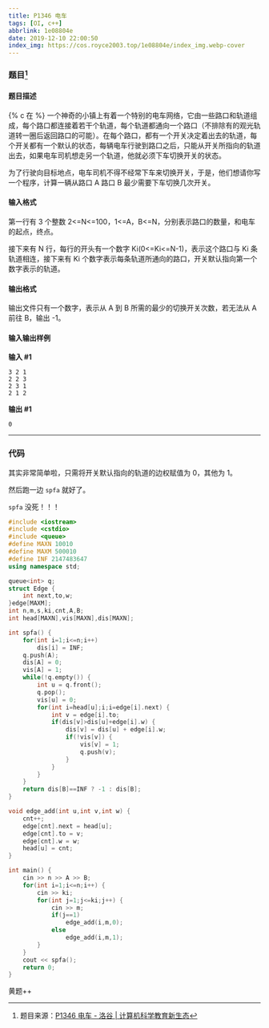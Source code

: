 ```yaml
---
title: P1346 电车
tags: [OI, c++]
abbrlink: 1e08804e
date: 2019-12-10 22:00:50
index_img: https://cos.royce2003.top/1e08804e/index_img.webp-cover
---
```


### 题目[^1]

#### 题目描述

{% c 在 %}
一个神奇的小镇上有着一个特别的电车网络，它由一些路口和轨道组成，每个路口都连接着若干个轨道，每个轨道都通向一个路口（不排除有的观光轨道转一圈后返回路口的可能）。在每个路口，都有一个开关决定着出去的轨道，每个开关都有一个默认的状态，每辆电车行驶到路口之后，只能从开关所指向的轨道出去，如果电车司机想走另一个轨道，他就必须下车切换开关的状态。

为了行驶向目标地点，电车司机不得不经常下车来切换开关，于是，他们想请你写一个程序，计算一辆从路口 A 路口 B 最少需要下车切换几次开关。

<!--more-->

#### 输入格式

第一行有 3 个整数 2<=N<=100，1<=A，B<=N，分别表示路口的数量，和电车的起点，终点。

接下来有 N 行，每行的开头有一个数字 Ki(0<=Ki<=N-1)，表示这个路口与 Ki 条轨道相连，接下来有 Ki 个数字表示每条轨道所通向的路口，开关默认指向第一个数字表示的轨道。

#### 输出格式

输出文件只有一个数字，表示从 A 到 B 所需的最少的切换开关次数，若无法从 A 前往 B，输出 -1。

#### 输入输出样例

**输入 #1**

```
3 2 1
2 2 3
2 3 1
2 1 2
```

**输出 #1** 

```
0

```

------

### 代码

其实非常简单啦，只需将开关默认指向的轨道的边权赋值为 0，其他为 1。

然后跑一边 ``spfa`` 就好了。

``spfa`` 没死！！！


```cpp
#include <iostream>
#include <cstdio>
#include <queue>
#define MAXN 10010
#define MAXM 500010
#define INF 2147483647
using namespace std;

queue<int> q;
struct Edge {
	int next,to,w;
}edge[MAXM];
int n,m,s,ki,cnt,A,B;
int head[MAXN],vis[MAXN],dis[MAXN];

int spfa() {
	for(int i=1;i<=n;i++)
		dis[i] = INF;
	q.push(A);
	dis[A] = 0;
	vis[A] = 1;
	while(!q.empty()) {
		int u = q.front();
		q.pop();
		vis[u] = 0;
		for(int i=head[u];i;i=edge[i].next) {
			int v = edge[i].to;
			if(dis[v]>dis[u]+edge[i].w) {
				dis[v] = dis[u] + edge[i].w;
				if(!vis[v]) {
					vis[v] = 1;
					q.push(v);
				}
			}
		}
	}
	return dis[B]==INF ? -1 : dis[B];
}

void edge_add(int u,int v,int w) {
	cnt++;
	edge[cnt].next = head[u];
	edge[cnt].to = v;
	edge[cnt].w = w;
	head[u] = cnt;
}

int main() {
	cin >> n >> A >> B;
	for(int i=1;i<=n;i++) {
		cin >> ki;
		for(int j=1;j<=ki;j++) {
			cin >> m;
			if(j==1)
				edge_add(i,m,0);
			else
				edge_add(i,m,1);
		}
	}
	cout << spfa();
	return 0;
}
```

黄题++

[^1]: 题目来源：[P1346 电车 - 洛谷 | 计算机科学教育新生态](https://www.luogu.com.cn/problem/P1346)